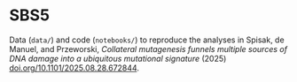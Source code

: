 # SBS5

Data (`data/`) and code (`notebooks/`) to reproduce the analyses in Spisak, de Manuel, and Przeworski, _Collateral mutagenesis funnels multiple sources of DNA damage into a ubiquitous mutational signature_ (2025) [doi.org/10.1101/2025.08.28.672844](https://doi.org/10.1101/2025.08.28.672844).
